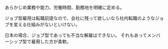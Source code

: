 あらかじめ業務や能力、労働時間、勤務地を明確に定める。

ジョブ型雇用は転職前提なので、会社に残って欲しいなら社内転職のようなジョブを変える仕組みがないといけない。

日本の場合、ジョブ型であっても不当な解雇はできない。
それもあってメンバーシップ型で雇用した方が柔軟。

